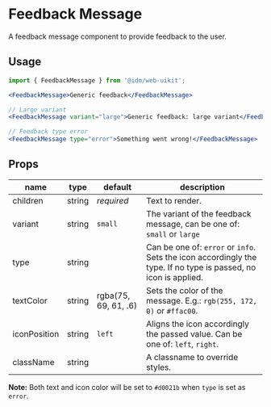 # Feedback Message

A feedback message component to provide feedback to the user.

## Usage

```jsx
import { FeedbackMessage } from '@idm/web-uikit';

<FeedbackMessage>Generic feedback</FeedbackMessage>

// Large variant
<FeedbackMessage variant="large">Generic feedback: large variant</FeedbackMessage>

// Feedback type error
<FeedbackMessage type="error">Something went wrong!</FeedbackMessage>
```

## Props
| name         | type   | default              | description                                                                                                     |
|--------------|--------|----------------------|-----------------------------------------------------------------------------------------------------------------|
| children     | string | *required*           | Text to render.                                                                                                 |
| variant      | string | `small`              | The variant of the feedback message, can be one of: `small` or `large`                                          |
| type         | string |                      | Can be one of: `error` or `info`. Sets the icon accordingly the type. If no type is passed, no icon is applied. |
| textColor    | string | rgba(75, 69, 61, .6) | Sets the color of the message. E.g.: `rgb(255, 172, 0)` or `#ffac00`.                                           |
| iconPosition | string | `left`               | Aligns the icon accordingly the passed value. Can be one of: `left`, `right`.                                   |
| className    | string |                      | A classname to override styles.                                                                                 |


**Note:** Both text and icon color will be set to `#d0021b` when `type` is set as `error`.
